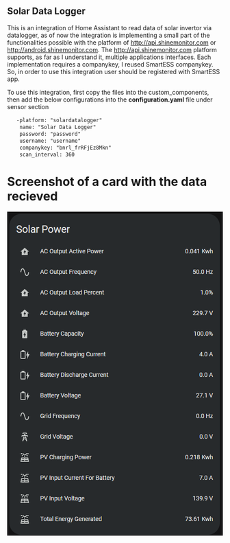 ## Solar Data Logger

This is an integration of Home Assistant to read data of solar invertor via datalogger, as of now the integration is implementing a small part of the functionalities possible with the platform of http://api.shinemonitor.com or http://android.shinemonitor.com. The http://api.shinemonitor.com platform supports, as far as I understand it, multiple applications interfaces. Each implementation requires a companykey, I reused SmartESS companykey. So, in order to use this integration user should be registered with SmartESS app. 

To use this integration, first copy the files into the custom_components, then add the below configurations into the **configuration.yaml** file under sensor section

 ```
    -platform: "solardatalogger"
     name: "Solar Data Logger"
     password: "password"
     username: "username"
     companykey: "bnrl_frRFjEz8Mkn"
     scan_interval: 360
```

# Screenshot of a card with the data recieved
![image](solardatalogger.png)

